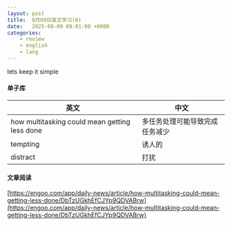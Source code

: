 ```yaml
---
layout: post
title:  8月09日英文学习(6)
date:   2025-08-09 09:01:00 +0800
categories: 
    - review
    - english
    - lang
---
```


lets keep it simple

#### 单子库

英文 | 中文
-- | --
how multitasking could mean getting less done | 多任务处理可能导致完成任务减少
tempting | 诱人的
distract | 打扰

#### 文章阅读

[https://engoo.com/app/daily-news/article/how-multitasking-could-mean-getting-less-done/DbTzUGkhEfCJYp9QDVABrw](https://engoo.com/app/daily-news/article/how-multitasking-could-mean-getting-less-done/DbTzUGkhEfCJYp9QDVABrw)